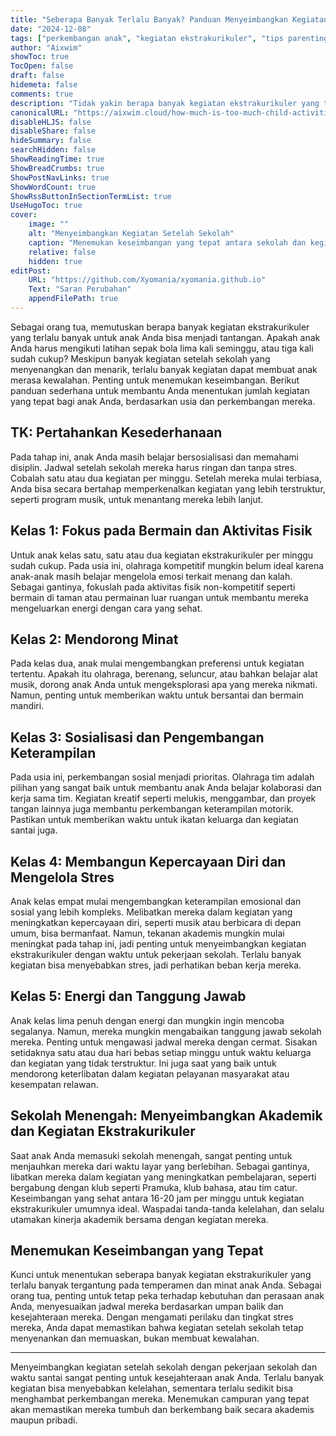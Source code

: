 ```yaml
---
title: "Seberapa Banyak Terlalu Banyak? Panduan Menyeimbangkan Kegiatan Anak Setelah Sekolah"
date: "2024-12-08"
tags: ["perkembangan anak", "kegiatan ekstrakurikuler", "tips parenting", "kegiatan anak", "seimbang sekolah"]
author: "Aixwim"
showToc: true
TocOpen: false
draft: false
hidemeta: false
comments: true
description: "Tidak yakin berapa banyak kegiatan ekstrakurikuler yang terlalu banyak untuk anak Anda? Berikut panduan praktis untuk membantu Anda menemukan keseimbangan yang tepat berdasarkan usia dan kebutuhan mereka."
canonicalURL: "https://aixwim.cloud/how-much-is-too-much-child-activities"
disableHLJS: false
disableShare: false
hideSummary: false
searchHidden: false
ShowReadingTime: true
ShowBreadCrumbs: true
ShowPostNavLinks: true
ShowWordCount: true
ShowRssButtonInSectionTermList: true
UseHugoToc: true
cover:
    image: ""
    alt: "Menyeimbangkan Kegiatan Setelah Sekolah"
    caption: "Menemukan keseimbangan yang tepat antara sekolah dan kegiatan ekstrakurikuler"
    relative: false
    hidden: true
editPost:
    URL: "https://github.com/Xyomania/xyomania.github.io"
    Text: "Saran Perubahan"
    appendFilePath: true
---
```


Sebagai orang tua, memutuskan berapa banyak kegiatan ekstrakurikuler yang terlalu banyak untuk anak Anda bisa menjadi tantangan. Apakah anak Anda harus mengikuti latihan sepak bola lima kali seminggu, atau tiga kali sudah cukup? Meskipun banyak kegiatan setelah sekolah yang menyenangkan dan menarik, terlalu banyak kegiatan dapat membuat anak merasa kewalahan. Penting untuk menemukan keseimbangan. Berikut panduan sederhana untuk membantu Anda menentukan jumlah kegiatan yang tepat bagi anak Anda, berdasarkan usia dan perkembangan mereka.

<!--more-->

## TK: Pertahankan Kesederhanaan

Pada tahap ini, anak Anda masih belajar bersosialisasi dan memahami disiplin. Jadwal setelah sekolah mereka harus ringan dan tanpa stres. Cobalah satu atau dua kegiatan per minggu. Setelah mereka mulai terbiasa, Anda bisa secara bertahap memperkenalkan kegiatan yang lebih terstruktur, seperti program musik, untuk menantang mereka lebih lanjut.

## Kelas 1: Fokus pada Bermain dan Aktivitas Fisik

Untuk anak kelas satu, satu atau dua kegiatan ekstrakurikuler per minggu sudah cukup. Pada usia ini, olahraga kompetitif mungkin belum ideal karena anak-anak masih belajar mengelola emosi terkait menang dan kalah. Sebagai gantinya, fokuslah pada aktivitas fisik non-kompetitif seperti bermain di taman atau permainan luar ruangan untuk membantu mereka mengeluarkan energi dengan cara yang sehat.

## Kelas 2: Mendorong Minat

Pada kelas dua, anak mulai mengembangkan preferensi untuk kegiatan tertentu. Apakah itu olahraga, berenang, seluncur, atau bahkan belajar alat musik, dorong anak Anda untuk mengeksplorasi apa yang mereka nikmati. Namun, penting untuk memberikan waktu untuk bersantai dan bermain mandiri.

## Kelas 3: Sosialisasi dan Pengembangan Keterampilan

Pada usia ini, perkembangan sosial menjadi prioritas. Olahraga tim adalah pilihan yang sangat baik untuk membantu anak Anda belajar kolaborasi dan kerja sama tim. Kegiatan kreatif seperti melukis, menggambar, dan proyek tangan lainnya juga membantu perkembangan keterampilan motorik. Pastikan untuk memberikan waktu untuk ikatan keluarga dan kegiatan santai juga.

## Kelas 4: Membangun Kepercayaan Diri dan Mengelola Stres

Anak kelas empat mulai mengembangkan keterampilan emosional dan sosial yang lebih kompleks. Melibatkan mereka dalam kegiatan yang meningkatkan kepercayaan diri, seperti musik atau berbicara di depan umum, bisa bermanfaat. Namun, tekanan akademis mungkin mulai meningkat pada tahap ini, jadi penting untuk menyeimbangkan kegiatan ekstrakurikuler dengan waktu untuk pekerjaan sekolah. Terlalu banyak kegiatan bisa menyebabkan stres, jadi perhatikan beban kerja mereka.

## Kelas 5: Energi dan Tanggung Jawab

Anak kelas lima penuh dengan energi dan mungkin ingin mencoba segalanya. Namun, mereka mungkin mengabaikan tanggung jawab sekolah mereka. Penting untuk mengawasi jadwal mereka dengan cermat. Sisakan setidaknya satu atau dua hari bebas setiap minggu untuk waktu keluarga dan kegiatan yang tidak terstruktur. Ini juga saat yang baik untuk mendorong keterlibatan dalam kegiatan pelayanan masyarakat atau kesempatan relawan.

## Sekolah Menengah: Menyeimbangkan Akademik dan Kegiatan Ekstrakurikuler

Saat anak Anda memasuki sekolah menengah, sangat penting untuk menjauhkan mereka dari waktu layar yang berlebihan. Sebagai gantinya, libatkan mereka dalam kegiatan yang meningkatkan pembelajaran, seperti bergabung dengan klub seperti Pramuka, klub bahasa, atau tim catur. Keseimbangan yang sehat antara 16-20 jam per minggu untuk kegiatan ekstrakurikuler umumnya ideal. Waspadai tanda-tanda kelelahan, dan selalu utamakan kinerja akademik bersama dengan kegiatan mereka.

## Menemukan Keseimbangan yang Tepat

Kunci untuk menentukan seberapa banyak kegiatan ekstrakurikuler yang terlalu banyak tergantung pada temperamen dan minat anak Anda. Sebagai orang tua, penting untuk tetap peka terhadap kebutuhan dan perasaan anak Anda, menyesuaikan jadwal mereka berdasarkan umpan balik dan kesejahteraan mereka. Dengan mengamati perilaku dan tingkat stres mereka, Anda dapat memastikan bahwa kegiatan setelah sekolah tetap menyenankan dan memuaskan, bukan membuat kewalahan.

---

Menyeimbangkan kegiatan setelah sekolah dengan pekerjaan sekolah dan waktu santai sangat penting untuk kesejahteraan anak Anda. Terlalu banyak kegiatan bisa menyebabkan kelelahan, sementara terlalu sedikit bisa menghambat perkembangan mereka. Menemukan campuran yang tepat akan memastikan mereka tumbuh dan berkembang baik secara akademis maupun pribadi.
